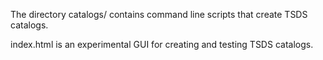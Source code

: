 The directory catalogs/ contains command line scripts that create TSDS catalogs.

index.html is an experimental GUI for creating and testing TSDS catalogs.